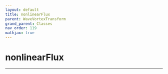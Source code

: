 ```yaml
---
layout: default
title: nonlinearFlux
parent: WaveVortexTransform
grand_parent: Classes
nav_order: 119
mathjax: true
---
```


#  nonlinearFlux




---

